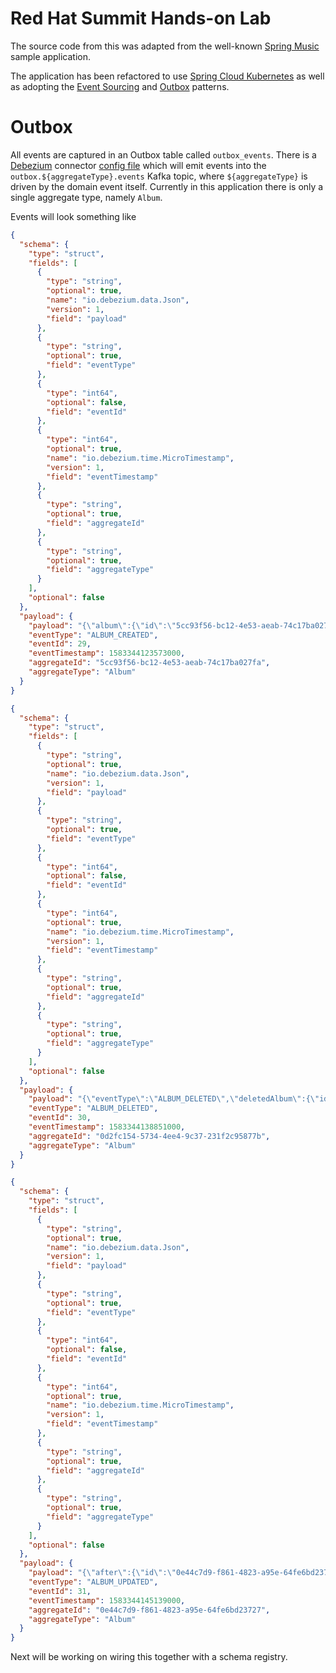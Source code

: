 Red Hat Summit Hands-on Lab
============

The source code from this was adapted from the well-known [Spring Music](https://github.com/cloudfoundry-samples/spring-music) sample application.

The application has been refactored to use [Spring Cloud Kubernetes](https://spring.io/projects/spring-cloud-kubernetes) as well as adopting the [Event Sourcing](https://martinfowler.com/eaaDev/EventSourcing.html) and [Outbox](https://debezium.io/blog/2020/02/10/event-sourcing-vs-cdc/) patterns.

# Outbox
All events are captured in an Outbox table called `outbox_events`. There is a [Debezium](https://debezium.io) connector [config file](misc/templates/debezium-connector-config.json) which will emit events into the `outbox.${aggregateType}.events` Kafka topic, where `${aggregateType}` is driven by the domain event itself. Currently in this application there is only a single aggregate type, namely `Album`. 

Events will look something like
```json
{
  "schema": {
    "type": "struct",
    "fields": [
      {
        "type": "string",
        "optional": true,
        "name": "io.debezium.data.Json",
        "version": 1,
        "field": "payload"
      },
      {
        "type": "string",
        "optional": true,
        "field": "eventType"
      },
      {
        "type": "int64",
        "optional": false,
        "field": "eventId"
      },
      {
        "type": "int64",
        "optional": true,
        "name": "io.debezium.time.MicroTimestamp",
        "version": 1,
        "field": "eventTimestamp"
      },
      {
        "type": "string",
        "optional": true,
        "field": "aggregateId"
      },
      {
        "type": "string",
        "optional": true,
        "field": "aggregateType"
      }
    ],
    "optional": false
  },
  "payload": {
    "payload": "{\"album\":{\"id\":\"5cc93f56-bc12-4e53-aeab-74c17ba027fa\",\"genre\":\"Blues\",\"title\":\"Couldn't Stand The Weather\",\"artist\":\"Stevie Ray Vaughan\",\"albumId\":null,\"trackCount\":0,\"releaseYear\":\"1984\"},\"eventType\":\"ALBUM_CREATED\"}",
    "eventType": "ALBUM_CREATED",
    "eventId": 29,
    "eventTimestamp": 1583344123573000,
    "aggregateId": "5cc93f56-bc12-4e53-aeab-74c17ba027fa",
    "aggregateType": "Album"
  }
}
```

```json
{
  "schema": {
    "type": "struct",
    "fields": [
      {
        "type": "string",
        "optional": true,
        "name": "io.debezium.data.Json",
        "version": 1,
        "field": "payload"
      },
      {
        "type": "string",
        "optional": true,
        "field": "eventType"
      },
      {
        "type": "int64",
        "optional": false,
        "field": "eventId"
      },
      {
        "type": "int64",
        "optional": true,
        "name": "io.debezium.time.MicroTimestamp",
        "version": 1,
        "field": "eventTimestamp"
      },
      {
        "type": "string",
        "optional": true,
        "field": "aggregateId"
      },
      {
        "type": "string",
        "optional": true,
        "field": "aggregateType"
      }
    ],
    "optional": false
  },
  "payload": {
    "payload": "{\"eventType\":\"ALBUM_DELETED\",\"deletedAlbum\":{\"id\":\"0d2fc154-5734-4ee4-9c37-231f2c95877b\",\"genre\":\"Blues\",\"title\":\"Texas Flood\",\"artist\":\"Stevie Ray Vaughan\",\"albumId\":null,\"trackCount\":0,\"releaseYear\":\"1983\"}}",
    "eventType": "ALBUM_DELETED",
    "eventId": 30,
    "eventTimestamp": 1583344138851000,
    "aggregateId": "0d2fc154-5734-4ee4-9c37-231f2c95877b",
    "aggregateType": "Album"
  }
}
```
```json
{
  "schema": {
    "type": "struct",
    "fields": [
      {
        "type": "string",
        "optional": true,
        "name": "io.debezium.data.Json",
        "version": 1,
        "field": "payload"
      },
      {
        "type": "string",
        "optional": true,
        "field": "eventType"
      },
      {
        "type": "int64",
        "optional": false,
        "field": "eventId"
      },
      {
        "type": "int64",
        "optional": true,
        "name": "io.debezium.time.MicroTimestamp",
        "version": 1,
        "field": "eventTimestamp"
      },
      {
        "type": "string",
        "optional": true,
        "field": "aggregateId"
      },
      {
        "type": "string",
        "optional": true,
        "field": "aggregateType"
      }
    ],
    "optional": false
  },
  "payload": {
    "payload": "{\"after\":{\"id\":\"0e44c7d9-f861-4823-a95e-64fe6bd23727\",\"genre\":\"Rock\",\"title\":\"Hotel California\",\"artist\":\"The Eagles\",\"albumId\":null,\"trackCount\":0,\"releaseYear\":\"1977\"},\"before\":{\"id\":\"0e44c7d9-f861-4823-a95e-64fe6bd23727\",\"genre\":\"Rock\",\"title\":\"Hotel California\",\"artist\":\"The Eagles\",\"albumId\":null,\"trackCount\":0,\"releaseYear\":\"1976\"},\"eventType\":\"ALBUM_UPDATED\"}",
    "eventType": "ALBUM_UPDATED",
    "eventId": 31,
    "eventTimestamp": 1583344145139000,
    "aggregateId": "0e44c7d9-f861-4823-a95e-64fe6bd23727",
    "aggregateType": "Album"
  }
}
```
Next will be working on wiring this together with a schema registry.
